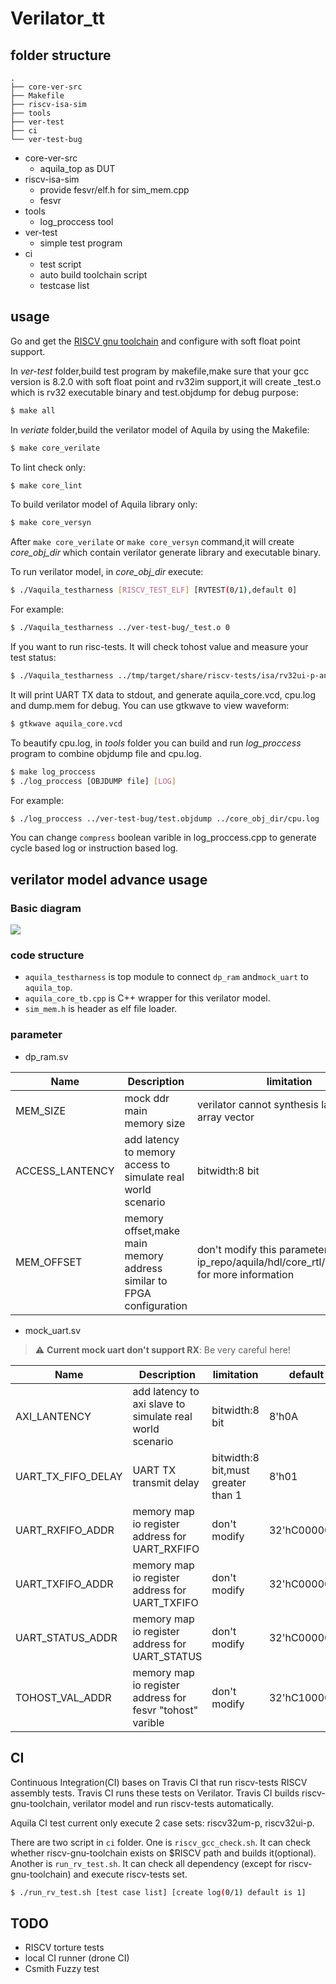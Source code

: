 # Verilator_tt
## folder structure
```
.
├── core-ver-src
├── Makefile
├── riscv-isa-sim
├── tools
├── ver-test
├── ci
└── ver-test-bug
```
* core-ver-src
    + aquila_top as DUT
* riscv-isa-sim
    + provide fesvr/elf.h for sim_mem.cpp
    + fesvr
* tools
    + log_proccess tool
* ver-test
    + simple test program
* ci
	+ test script
	+ auto build toolchain script
	+ testcase list 
## usage
Go and get the [RISCV gnu toolchain](https://github.com/riscv/riscv-gnu-toolchain) and configure with soft float point support.

In *ver-test* folder,build test program by makefile,make sure that your gcc version is 8.2.0 with soft float point and rv32im support,it will create _test.o which is rv32 executable binary and test.objdump for debug purpose:
```bash
$ make all
```

In *veriate* folder,build the verilator model of Aquila by using the Makefile:
```bash
$ make core_verilate
```
To lint check only:
```bash
$ make core_lint
```
To build verilator model of Aquila library only:
```bash
$ make core_versyn
```
After `make core_verilate` or `make core_versyn` command,it will create *core_obj_dir* which contain verilator generate library and executable binary.

To run verilator model, in *core_obj_dir* execute:
```bash
$ ./Vaquila_testharness [RISCV_TEST_ELF] [RVTEST(0/1),default 0]
```
For example:
```bash
$ ./Vaquila_testharness ../ver-test-bug/_test.o 0
```
If you want to run risc-tests. It will check tohost value and measure your test status:
```bash
$ ./Vaquila_testharness ../tmp/target/share/riscv-tests/isa/rv32ui-p-andi 1
```
It will print UART TX data to stdout, and generate aquila_core.vcd, cpu.log and dump.mem for debug.
You can use gtkwave to view waveform:
```bash
$ gtkwave aquila_core.vcd
```

To beautify cpu.log, in *tools* folder you can build and run *log_proccess* program to combine objdump file and cpu.log.
```bash
$ make log_proccess
$ ./log_proccess [OBJDUMP file] [LOG]
```
For example:
```bash
$ ./log_proccess ../ver-test-bug/test.objdump ../core_obj_dir/cpu.log
```
You can change `compress` boolean varible in log_proccess.cpp to generate cycle based log or instruction based log.
## verilator model advance usage
### Basic diagram
![](img/aquila_core_ver_src.png)
### code structure
* `aquila_testharness` is top module to connect `dp_ram` and`mock_uart` to `aquila_top`. 
* `aquila_core_tb.cpp` is C++ wrapper for this verilator model.
* `sim_mem.h` is header as elf file loader.
### parameter
* dp_ram.sv

| Name  | Description | limitation | default |
| -------- | -------- | -------- | ---------|
| MEM_SIZE | mock ddr main memory  size | verilator cannot synthesis large verilog array vector | 32'h200000 |
|ACCESS_LANTENCY|add latency to memory access to simulate real world scenario|bitwidth:8 bit|8'h50|
|MEM_OFFSET|memory offset,make main memory address similar to FPGA configuration|don't modify this parameter,see ip_repo/aquila/hdl/core_rtl/aquila_top.v for more information|32'h80000000|

*  mock_uart.sv

> :warning: **Current mock uart don't support RX**: Be very careful here!

| Name  | Description | limitation | default |
| -------- | -------- | -------- | ---------|
| AXI_LANTENCY | add latency to axi slave to simulate real world scenario | bitwidth:8 bit| 8'h0A| 
|UART_TX_FIFO_DELAY|UART TX transmit delay|bitwidth:8 bit,must greater than 1|8'h01|
|UART_RXFIFO_ADDR|memory map io register address for UART_RXFIFO|don't modify|32'hC0000000|
|UART_TXFIFO_ADDR|memory map io register address for UART_TXFIFO|don't modify|32'hC0000004|
|UART_STATUS_ADDR|memory map io register address for UART_STATUS|don't modify|32'hC0000008|
|TOHOST_VAL_ADDR|memory map io register address for fesvr "tohost" varible|don't modify|32'hC1000000|
## CI
Continuous Integration(CI) bases on Travis CI that run riscv-tests RISCV assembly tests. Travis CI runs these tests on Verilator. Travis CI builds riscv-gnu-toolchain, verilator model and run riscv-tests automatically.

Aquila CI test current only execute 2 case sets: riscv32um-p, riscv32ui-p.

There are two script in `ci` folder. One is `riscv_gcc_check.sh`. It can check whether riscv-gnu-toolchain exists on $RISCV path and builds it(optional). Another is `run_rv_test.sh`. It can check all dependency (except for riscv-gnu-toolchain) and execute riscv-tests set.
```bash
$ ./run_rv_test.sh [test case list] [create log(0/1) default is 1]
```
## TODO
* RISCV torture tests
* local CI runner (drone CI)
* Csmith Fuzzy test
